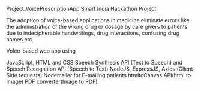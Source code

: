 Project_VoicePrescriptionApp
Smart India Hackathon Project

The adoption of voice-based applications in medicine eliminate errors like the administration of the wrong drug or dosage by care givers to patients due to indecipherable handwritings, drug interactions, confusing drug names etc.

Voice-based web app using

JavaScript, HTML and CSS
Speech Synthesis API (Text to Speech) and Speech Recognition API (Speech to Text)
NodeJS, ExpressJS, Axios (Client-Side requests)
Nodemailer for E-mailing patients
htmltoCanvas API(html to Image)
PDF converter(Image to PDF).